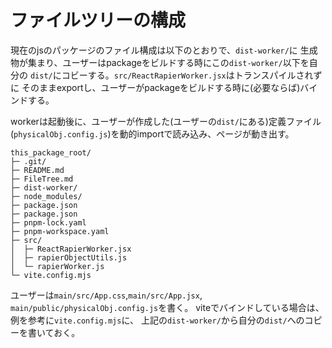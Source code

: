 # ファイルツリーの構成

現在のjsのパッケージのファイル構成は以下のとおりで、`dist-worker/`に
生成物が集まり、ユーザーはpackageをビルドする時にこの`dist-worker/`以下を自分の
`dist/`にコビーする。`src/ReactRapierWorker.jsx`はトランスパイルされずに
そのままexportし、ユーザーがpackageをビルドする時に(必要ならば)バインドする。

workerは起動後に、ユーザーが作成した(ユーザーの`dist/`にある)定義ファイル
(`physicalObj.config.js`)を動的importで読み込み、ページが動き出す。
```
this_package_root/
├─ .git/
├─ README.md
├─ FileTree.md
├─ dist-worker/
├─ node_modules/
├─ package.json
├─ package.json
├─ pnpm-lock.yaml
├─ pnpm-workspace.yaml
├─ src/
│  ├─ ReactRapierWorker.jsx
│  ├─ rapierObjectUtils.js
│  └─ rapierWorker.js
└─ vite.config.mjs
```

ユーザーは`main/src/App.css`,`main/src/App.jsx`,
`main/public/physicalObj.config.js`を書く。
viteでバインドしている場合は、例を参考に`vite.config.mjs`に、
上記の`dist-worker/`から自分の`dist/`へのコピーを書いておく。
